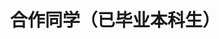 ---
layout: profiles
permalink: /people_bachelor_alumni/
title: 合作同学（已毕业本科生）
description: 我不是在最好的时光遇见了你们，而是遇见了你们，我才有了这段最好的时光
nav: false
nav_order: 6

profiles:
  # if you want to include more than one profile, just replicate the following block
  # and create one content file for each profile inside _pages/
  - align: right
    image: woman_default.png
    content: people/2023_bishe.md
    image_circular: true # crops the image to make it circular
    more_info: >
      <p>2023.3-2023.7 毕业设计</p>
  - align: left
    image: man_default.png
    content: people/2022_bishe.md
    image_circular: false # crops the image to make it circular
    more_info: >
      <p>2022.3-2022.7 毕业设计</p>
---